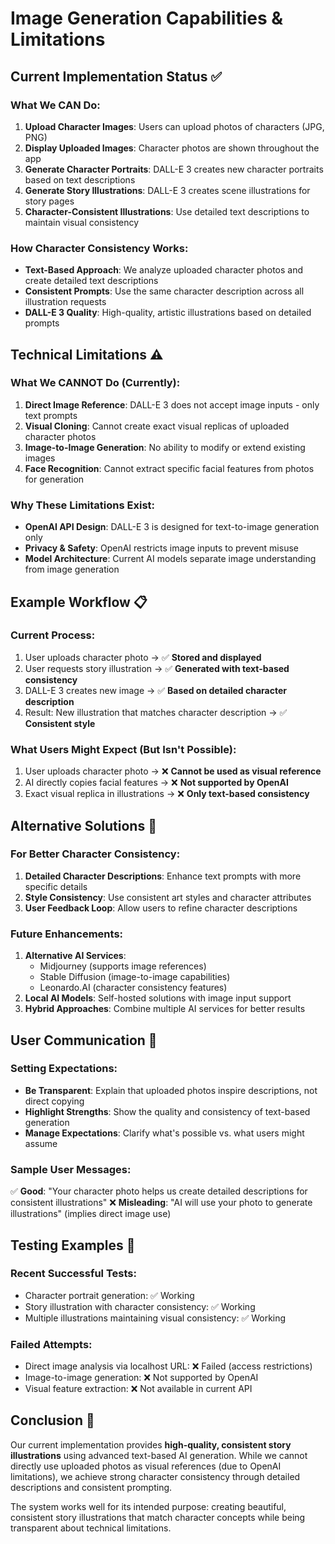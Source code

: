 # Image Generation Capabilities & Limitations

## Current Implementation Status ✅

### What We CAN Do:
1. **Upload Character Images**: Users can upload photos of characters (JPG, PNG)
2. **Display Uploaded Images**: Character photos are shown throughout the app
3. **Generate Character Portraits**: DALL-E 3 creates new character portraits based on text descriptions
4. **Generate Story Illustrations**: DALL-E 3 creates scene illustrations for story pages
5. **Character-Consistent Illustrations**: Use detailed text descriptions to maintain visual consistency

### How Character Consistency Works:
- **Text-Based Approach**: We analyze uploaded character photos and create detailed text descriptions
- **Consistent Prompts**: Use the same character description across all illustration requests
- **DALL-E 3 Quality**: High-quality, artistic illustrations based on detailed prompts

## Technical Limitations ⚠️

### What We CANNOT Do (Currently):
1. **Direct Image Reference**: DALL-E 3 does not accept image inputs - only text prompts
2. **Visual Cloning**: Cannot create exact visual replicas of uploaded character photos
3. **Image-to-Image Generation**: No ability to modify or extend existing images
4. **Face Recognition**: Cannot extract specific facial features from photos for generation

### Why These Limitations Exist:
- **OpenAI API Design**: DALL-E 3 is designed for text-to-image generation only
- **Privacy & Safety**: OpenAI restricts image inputs to prevent misuse
- **Model Architecture**: Current AI models separate image understanding from image generation

## Example Workflow 📋

### Current Process:
1. User uploads character photo → ✅ **Stored and displayed**
2. User requests story illustration → ✅ **Generated with text-based consistency**
3. DALL-E 3 creates new image → ✅ **Based on detailed character description**
4. Result: New illustration that matches character description → ✅ **Consistent style**

### What Users Might Expect (But Isn't Possible):
1. User uploads character photo → ❌ **Cannot be used as visual reference**
2. AI directly copies facial features → ❌ **Not supported by OpenAI**
3. Exact visual replica in illustrations → ❌ **Only text-based consistency**

## Alternative Solutions 🔄

### For Better Character Consistency:
1. **Detailed Character Descriptions**: Enhance text prompts with more specific details
2. **Style Consistency**: Use consistent art styles and character attributes
3. **User Feedback Loop**: Allow users to refine character descriptions

### Future Enhancements:
1. **Alternative AI Services**: 
   - Midjourney (supports image references)
   - Stable Diffusion (image-to-image capabilities)
   - Leonardo.AI (character consistency features)
2. **Local AI Models**: Self-hosted solutions with image input support
3. **Hybrid Approaches**: Combine multiple AI services for better results

## User Communication 💬

### Setting Expectations:
- **Be Transparent**: Explain that uploaded photos inspire descriptions, not direct copying
- **Highlight Strengths**: Show the quality and consistency of text-based generation
- **Manage Expectations**: Clarify what's possible vs. what users might assume

### Sample User Messages:
✅ **Good**: "Your character photo helps us create detailed descriptions for consistent illustrations"
❌ **Misleading**: "AI will use your photo to generate illustrations" (implies direct image use)

## Testing Examples 🧪

### Recent Successful Tests:
- Character portrait generation: ✅ Working
- Story illustration with character consistency: ✅ Working  
- Multiple illustrations maintaining visual consistency: ✅ Working

### Failed Attempts:
- Direct image analysis via localhost URL: ❌ Failed (access restrictions)
- Image-to-image generation: ❌ Not supported by OpenAI
- Visual feature extraction: ❌ Not available in current API

## Conclusion 🎯

Our current implementation provides **high-quality, consistent story illustrations** using advanced text-based AI generation. While we cannot directly use uploaded photos as visual references (due to OpenAI limitations), we achieve strong character consistency through detailed descriptions and consistent prompting.

The system works well for its intended purpose: creating beautiful, consistent story illustrations that match character concepts while being transparent about technical limitations.